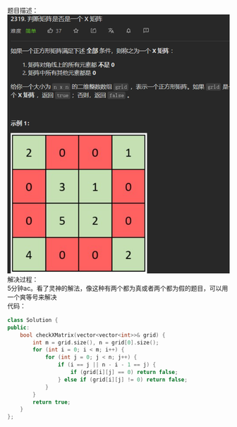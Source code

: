 题目描述：  
![image](/basical/matrix/image/image9.png)
解决过程：   
5分钟ac。看了灵神的解法，像这种有两个都为真或者两个都为假的题目，可以用一个爽等号来解决    
代码：  
```cpp
class Solution {
public:
    bool checkXMatrix(vector<vector<int>>& grid) {
        int m = grid.size(), n = grid[0].size();
        for (int i = 0; i < m; i++) {
            for (int j = 0; j < n; j++) {
                if (i == j || n - i - 1 == j) {
                    if (grid[i][j] == 0) return false;
                } else if (grid[i][j] != 0) return false;
            }
        }
        return true;
    }
};
```